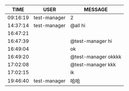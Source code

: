 TIME | USER | MESSAGE
--- | --- | ---
09:16:19 | test-manager | 2
14:37:14 | test-manager | @all hi
16:47:21 | | 
16:47:39 | |  @test-manager hi
16:49:04 | | ok
16:49:20 | | @test-manager okkkk
17:02:08 | | @test-manager kkk
17:02:15 | | ik
19:46:40 | test-manager | 哈哈
